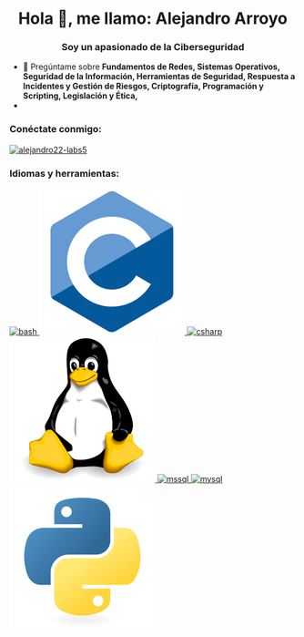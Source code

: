 <h1 align="center">Hola 👋, me llamo: Alejandro Arroyo</h1>
<h3 align="center">Soy un apasionado de la Ciberseguridad</h3>

- 💬 Pregúntame sobre **Fundamentos de Redes, Sistemas Operativos, Seguridad de la Información, Herramientas de Seguridad, Respuesta a Incidentes y Gestión de Riesgos, Criptografía, Programación y Scripting, Legislación y Ética,**
- <script src="https://tryhackme.com/badge/3396400"></script>

<h3 align="left">Conéctate conmigo:</h3>
<p align ="izquierda">
<a href="https://linkedin.com/in/alejandro22-labs5" target="blank"><img align="center" src="https://raw.githubusercontent.com/ rahuldkjain/github-profile-readme-generator/master/src/images/icons/Social/linked-in-alt.svg" alt="alejandro22-labs5" height="30" width="40" /></a>
</p>

<h3 align="left">Idiomas y herramientas:</h3>
<p align="left" > <a href="https://www.gnu.org/software/bash/" target="_blank" rel="noreferrer"> <img src="https://www.vectorlogo.zone/logos/gnu_bash /gnu_bash-icon.svg" alt="bash" ancho="40" alto="40"/> </a> <a href="https://www.cprogramming.com/" target="_blank" rel ="noreferrer"> <img src="https://raw.githubusercontent.com/devicons/devicon/master/icons/c/c-original.svg" alt="c" ancho="40" alto="40 "/> </a> <a href="https://www.w3schools.com/cs/" target="_blank" rel="noreferrer"> <img src="https://raw.githubusercontent.com/devicons/devicon/master/icons/ csharp/csharp-original.svg" alt="csharp" ancho="40" alto="40"/> </a> <a href="https://www.linux.org/" target="_blank" rel="noreferrer"> <img src="https://raw.githubusercontent.com/devicons/devicon/master/icons/linux/linux-original.svg" alt="linux" ancho="40" alto=" 40"/> </a> <a href="https://www.microsoft.com/es-es/sql-server" target="_blank" rel="noreferrer"> <img src="https://www.svgrepo.com/show/303229/microsoft-sql-server-logo.svg" alt="mssql" ancho="40" alto="40"/> </a> <a href="https://www.mysql.com/" target="_blank" rel="noreferrer"> <img src="https://raw.githubusercontent.com/devicons/devicon/master/icons/mysql/ marca-palabra-original-mysql.svg" alt="mysql" ancho="40" alto="40"/> </a> <a href="https://www.python.org" target="_blank" rel="noreferrer"> <img src="https://raw.githubusercontent.com/devicons/devicon/master/icons/python/python-original.svg" alt="python" ancho="40" alto="40"/> </a> </p>

